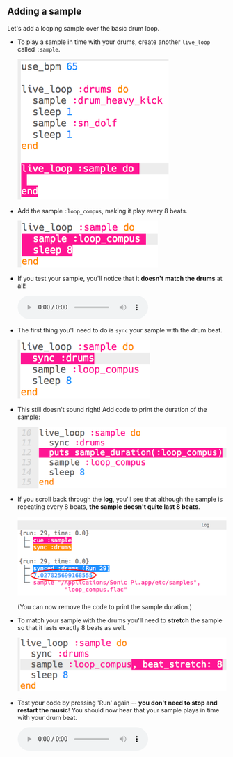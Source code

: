## Adding a sample

Let's add a looping sample over the basic drum loop.

+ To play a sample in time with your drums, create another `live_loop` called `:sample`.
    
    ![zrzut ekranu](images/dj-sample-loop.png)

+ Add the sample `:loop_compus`, making it play every 8 beats.
    
    ![zrzut ekranu](images/dj-sample-bug.png)

+ If you test your sample, you'll notice that it **doesn't match the drums** at all!
    
    <div id="audio-preview" class="pdf-hidden">
      <audio controls preload> <source src="resources/beat-bug.mp3" type="audio/mpeg"> Your browser does not support the <code>audio</code> element. </audio>
    </div>
+ The first thing you'll need to do is `sync` your sample with the drum beat.
    
    ![screenshot](images/dj-sample-sync.png)

+ This still doesn't sound right! Add code to print the duration of the sample:
    
    ![screenshot](images/dj-sample-duration.png)

+ If you scroll back through the **log**, you'll see that although the sample is repeating every 8 beats, **the sample doesn't quite last 8 beats**.
    
    ![zrzut ekranu](images/dj-sample-log.png)
    
    (You can now remove the code to print the sample duration.)

+ To match your sample with the drums you'll need to **stretch** the sample so that it lasts exactly 8 beats as well.
    
    ![zrzut ekranu](images/dj-sample-stretch.png)

+ Test your code by pressing 'Run' again -- **you don't need to stop and restart the music**! You should now hear that your sample plays in time with your drum beat.
    
    <div id="audio-preview" class="pdf-hidden">
      <audio controls preload> <source src="resources/beat-fixed.mp3" type="audio/mpeg"> Your browser does not support the <code>audio</code> element. </audio>
    </div>